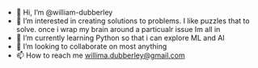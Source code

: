 - 👋 Hi, I’m @william-dubberley
- 👀 I’m interested in creating solutions to problems. I like puzzles that to solve. once i wrap my brain around a particualr issue Im all in
- 🌱 I’m currently learning Python so that i can explore ML and AI
- 💞️ I’m looking to collaborate on most anything
- 📫 How to reach me willima.dubberley@gmail.com

<!---
william-dubberley/william-dubberley is a ✨ special ✨ repository because its `README.md` (this file) appears on your GitHub profile.
You can click the Preview link to take a look at your changes.
--->
